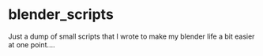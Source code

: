 # blender_scripts
Just a dump of small scripts that I wrote to make my blender life a bit easier at one point....
